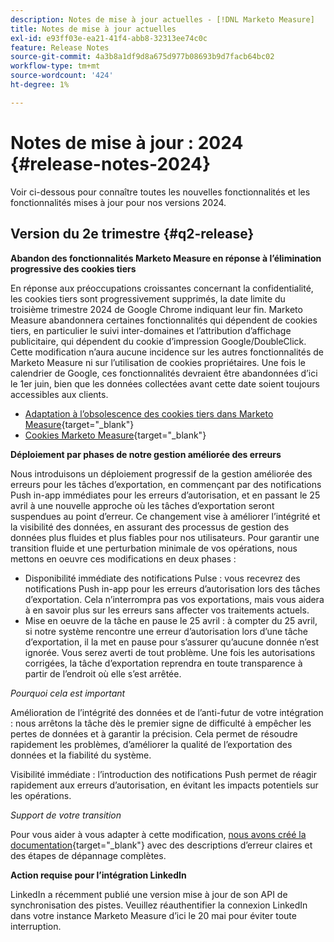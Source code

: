 ```yaml
---
description: Notes de mise à jour actuelles - [!DNL Marketo Measure]
title: Notes de mise à jour actuelles
exl-id: e93ff03e-ea21-41f4-abb8-32313ee74c0c
feature: Release Notes
source-git-commit: 4a3b8a1df9d8a675d977b08693b9d7facb64bc02
workflow-type: tm+mt
source-wordcount: '424'
ht-degree: 1%

---
```


# Notes de mise à jour : 2024 {#release-notes-2024}

Voir ci-dessous pour connaître toutes les nouvelles fonctionnalités et les fonctionnalités mises à jour pour nos versions 2024.

## Version du 2e trimestre {#q2-release}

<p>

**Abandon des fonctionnalités Marketo Measure en réponse à l’élimination progressive des cookies tiers**

En réponse aux préoccupations croissantes concernant la confidentialité, les cookies tiers sont progressivement supprimés, la date limite du troisième trimestre 2024 de Google Chrome indiquant leur fin. Marketo Measure abandonnera certaines fonctionnalités qui dépendent de cookies tiers, en particulier le suivi inter-domaines et l’attribution d’affichage publicitaire, qui dépendent du cookie d’impression Google/DoubleClick. Cette modification n’aura aucune incidence sur les autres fonctionnalités de Marketo Measure ni sur l’utilisation de cookies propriétaires. Une fois le calendrier de Google, ces fonctionnalités devraient être abandonnées d’ici le 1er juin, bien que les données collectées avant cette date soient toujours accessibles aux clients.

* [Adaptation à l’obsolescence des cookies tiers dans Marketo Measure](https://nation.marketo.com/t5/employee-blogs/adapting-to-third-party-cookie-deprecation-in-marketo-measure/ba-p/345110){target="_blank"}
* [Cookies Marketo Measure](/help/marketo-measure-tracking/setting-up-tracking/marketo-measure-cookies.md){target="_blank"}

**Déploiement par phases de notre gestion améliorée des erreurs**

Nous introduisons un déploiement progressif de la gestion améliorée des erreurs pour les tâches d’exportation, en commençant par des notifications Push in-app immédiates pour les erreurs d’autorisation, et en passant le 25 avril à une nouvelle approche où les tâches d’exportation seront suspendues au point d’erreur. Ce changement vise à améliorer l’intégrité et la visibilité des données, en assurant des processus de gestion des données plus fluides et plus fiables pour nos utilisateurs. Pour garantir une transition fluide et une perturbation minimale de vos opérations, nous mettons en oeuvre ces modifications en deux phases :

* Disponibilité immédiate des notifications Pulse : vous recevrez des notifications Push in-app pour les erreurs d’autorisation lors des tâches d’exportation. Cela n’interrompra pas vos exportations, mais vous aidera à en savoir plus sur les erreurs sans affecter vos traitements actuels.
* Mise en oeuvre de la tâche en pause le 25 avril : à compter du 25 avril, si notre système rencontre une erreur d’autorisation lors d’une tâche d’exportation, il la met en pause pour s’assurer qu’aucune donnée n’est ignorée. Vous serez averti de tout problème. Une fois les autorisations corrigées, la tâche d’exportation reprendra en toute transparence à partir de l’endroit où elle s’est arrêtée.

_Pourquoi cela est important_

Amélioration de l’intégrité des données et de l’anti-futur de votre intégration : nous arrêtons la tâche dès le premier signe de difficulté à empêcher les pertes de données et à garantir la précision. Cela permet de résoudre rapidement les problèmes, d’améliorer la qualité de l’exportation des données et la fiabilité du système.

Visibilité immédiate : l’introduction des notifications Push permet de réagir rapidement aux erreurs d’autorisation, en évitant les impacts potentiels sur les opérations.

_Support de votre transition_

Pour vous aider à vous adapter à cette modification, [nous avons créé la documentation](/help/configuration-and-setup/getting-started-with-marketo-measure/error-notifications.md){target="_blank"} avec des descriptions d’erreur claires et des étapes de dépannage complètes.

**Action requise pour l’intégration LinkedIn**

LinkedIn a récemment publié une version mise à jour de son API de synchronisation des pistes. Veuillez réauthentifier la connexion LinkedIn dans votre instance Marketo Measure d’ici le 20 mai pour éviter toute interruption.
